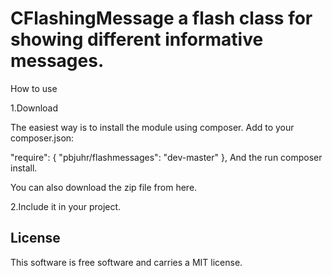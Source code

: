 CFlashingMessage a flash class for showing different informative messages.
==================================

How to use

1.Download

The easiest way is to install the module using composer. Add to your composer.json:

"require": {
    "pbjuhr/flashmessages": "dev-master"
},
And the run composer install.

You can also download the zip file from here.

2.Include it in your project.


License
----------------------------------

This software is free software and carries a MIT license.
